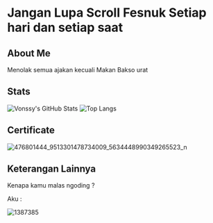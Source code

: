 # Jangan Lupa Scroll Fesnuk Setiap hari dan setiap saat

## About Me
Menolak semua ajakan kecuali Makan Bakso urat

## Stats

![Vonssy's GitHub Stats](https://github-readme-stats.vercel.app/api?username=ssyahbandi&show_icons=true&theme=radical)
![Top Langs](https://github-readme-stats.vercel.app/api/top-langs/?username=ssyahbandi&layout=compact&theme=radical)

## Certificate

![476801444_9513301478734009_5634448990349265523_n](https://github.com/user-attachments/assets/37a0cb16-6327-47d2-802c-ab8fc44b029a)

## Keterangan Lainnya

Kenapa kamu malas ngoding ?

Aku :

![1387385](https://github.com/user-attachments/assets/6fefcba7-ccbb-45d6-a78c-c2ee263a6829)
